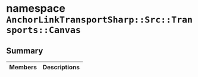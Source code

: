 # namespace `AnchorLinkTransportSharp::Src::Transports::Canvas` 

## Summary

 Members                        | Descriptions                                
--------------------------------|---------------------------------------------


